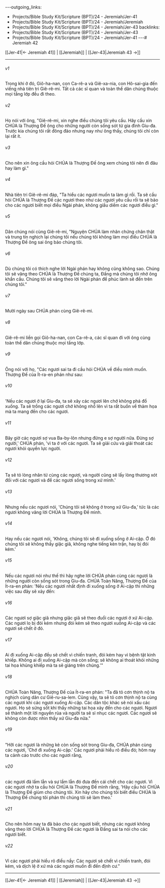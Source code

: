 ---outgoing_links:
  - Projects/Bible Study Kit/Scripture (BPT)/24 - Jeremiah/Jer-41
  - Projects/Bible Study Kit/Scripture (BPT)/24 - Jeremiah/Jeremiah
  - Projects/Bible Study Kit/Scripture (BPT)/24 - Jeremiah/Jer-43
backlinks:
  - Projects/Bible Study Kit/Scripture (BPT)/24 - Jeremiah/Jer-43
  - Projects/Bible Study Kit/Scripture (BPT)/24 - Jeremiah/Jer-41
---# Jeremiah 42

[[Jer-41|← Jeremiah 41]] | [[Jeremiah]] | [[Jer-43|Jeremiah 43 →]]
***



###### v1 
Trong khi ở đó, Giô-ha-nan, con Ca-rê-a và Giê-xa-nia, con Hô-sai-gia đến viếng nhà tiên tri Giê-rê-mi. Tất cả các sĩ quan và toàn thể dân chúng thuộc mọi tầng lớp đều đi theo. 

###### v2 
Họ nói với ông, "Giê-rê-mi, xin nghe điều chúng tôi yêu cầu. Hãy cầu xin CHÚA là Thượng Đế ông cho những người còn sống sót từ gia đình Giu-đa. Trước kia chúng tôi rất đông đảo nhưng nay như ông thấy, chúng tôi chỉ còn lại rất ít. 

###### v3 
Cho nên xin ông cầu hỏi CHÚA là Thượng Đế ông xem chúng tôi nên đi đâu hay làm gì." 

###### v4 
Nhà tiên tri Giê-rê-mi đáp, "Ta hiểu các ngươi muốn ta làm gì rồi. Ta sẽ cầu hỏi CHÚA là Thượng Đế các ngươi theo như các ngươi yêu cầu rồi ta sẽ bảo cho các ngươi biết mọi điều Ngài phán, không giấu diếm các ngươi điều gì." 

###### v5 
Dân chúng nói cùng Giê-rê-mi, "Nguyện CHÚA làm nhân chứng chân thật và trung tín nghịch lại chúng tôi nếu chúng tôi không làm mọi điều CHÚA là Thượng Đế ông sai ông bảo chúng tôi. 

###### v6 
Dù chúng tôi có thích nghe lời Ngài phán hay không cũng không sao. Chúng tôi sẽ vâng theo CHÚA là Thượng Đế chúng ta, Đấng mà chúng tôi nhờ ông khẩn cầu. Chúng tôi sẽ vâng theo lời Ngài phán để phúc lành sẽ đến trên chúng tôi." 

###### v7 
Mười ngày sau CHÚA phán cùng Giê-rê-mi. 

###### v8 
Giê-rê-mi liền gọi Giô-ha-nan, con Ca-rê-a, các sĩ quan đi với ông cùng toàn thể dân chúng thuộc mọi tầng lớp. 

###### v9 
Ông nói với họ, "Các ngươi sai ta đi cầu hỏi CHÚA về điều mình muốn. Thượng Đế của Ít-ra-en phán như sau: 

###### v10 
'Nếu các ngươi ở lại Giu-đa, ta sẽ xây các ngươi lên chớ không phá đổ xuống. Ta sẽ trồng các ngươi chớ không nhổ lên vì ta rất buồn về thảm họa mà ta mang đến cho các ngươi. 

###### v11 
Bây giờ các ngươi sợ vua Ba-by-lôn nhưng đừng e sợ người nữa. Đừng sợ người,' CHÚA phán, 'vì ta ở với các ngươi. Ta sẽ giải cứu và giải thoát các ngươi khỏi quyền lực người. 

###### v12 
Ta sẽ tỏ lòng nhân từ cùng các ngươi, và người cũng sẽ lấy lòng thương xót đối với các ngươi và để các ngươi sống trong xứ mình.' 

###### v13 
Nhưng nếu các ngươi nói, 'Chúng tôi sẽ không ở trong xứ Giu-đa,' tức là các ngươi không vâng lời CHÚA là Thượng Đế mình. 

###### v14 
Hay nếu các ngươi nói, 'Không, chúng tôi sẽ đi xuống sống ở Ai-cập. Ở đó chúng tôi sẽ không thấy giặc giã, không nghe tiếng kèn trận, hay bị đói kém.' 

###### v15 
Nếu các ngươi nói như thế thì hãy nghe lời CHÚA phán cùng các ngươi là những người còn sống sót trong Giu-đa. CHÚA Toàn Năng, Thượng Đế của Ít-ra-en phán: 'Nếu các ngươi nhất định đi xuống sống ở Ai-cập thì những việc sau đây sẽ xảy đến: 

###### v16 
Các ngươi sợ giặc giã nhưng giặc giã sẽ theo đuổi các ngươi ở xứ Ai-cập. Các ngươi lo bị đói kém nhưng đói kém sẽ theo ngươi xuống Ai-cập và các ngươi sẽ chết ở đó. 

###### v17 
Ai đi xuống Ai-cập đều sẽ chết vì chiến tranh, đói kém hay vì bệnh tật kinh khiếp. Không ai đi xuống Ai-cập mà còn sống; sẽ không ai thoát khỏi những tai họa khủng khiếp mà ta sẽ giáng trên chúng.'" 

###### v18 
CHÚA Toàn Năng, Thượng Đế của Ít-ra-en phán: "Ta đã tỏ cơn thịnh nộ ta nghịch cùng dân cư Giê-ru-sa-lem. Cũng vậy, ta sẽ tỏ cơn thịnh nộ ta cùng các ngươi khi các ngươi xuống Ai-cập. Các dân tộc khác sẽ nói xấu các ngươi. Họ sẽ sửng sốt khi thấy những tai họa xảy đến cho các ngươi. Ngươi sẽ thành một lời nguyền rủa và người ta sẽ sỉ nhục các ngươi. Các ngươi sẽ không còn được nhìn thấy xứ Giu-đa nữa." 

###### v19 
"Hỡi các ngươi là những kẻ còn sống sót trong Giu-đa, CHÚA phán cùng các ngươi, 'Chớ đi xuống Ai-cập.' Các ngươi phải hiểu rõ điều đó; hôm nay ta cảnh cáo trước cho các ngươi rằng, 

###### v20 
các ngươi đã lầm lẫn và sự lầm lẫn đó đưa đến cái chết cho các ngươi. Vì các ngươi nhờ ta cầu hỏi CHÚA là Thượng Đế mình rằng, 'Hãy cầu hỏi CHÚA là Thượng Đế giùm cho chúng tôi. Xin hãy cho chúng tôi biết điều CHÚA là Thượng Đế chúng tôi phán thì chúng tôi sẽ làm theo.' 

###### v21 
Cho nên hôm nay ta đã bảo cho các ngươi biết, nhưng các ngươi không vâng theo lời CHÚA là Thượng Đế các ngươi là Đấng sai ta nói cho các ngươi biết. 

###### v22 
Vì các ngươi phải hiểu rõ điều nầy: Các ngươi sẽ chết vì chiến tranh, đói kém, và dịch lệ ở xứ mà các ngươi muốn đi đến định cư."

***
[[Jer-41|← Jeremiah 41]] | [[Jeremiah]] | [[Jer-43|Jeremiah 43 →]]

